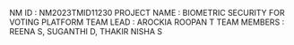 NM ID : NM2023TMID11230
PROJECT NAME : BIOMETRIC SECURITY FOR VOTING PLATFORM
TEAM LEAD : AROCKIA ROOPAN T
TEAM MEMBERS : REENA S, SUGANTHI D, THAKIR NISHA S 

